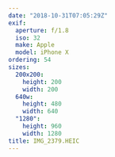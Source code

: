 ```yaml
---
date: "2018-10-31T07:05:29Z"
exif:
  aperture: f/1.8
  iso: 32
  make: Apple
  model: iPhone X
ordering: 54
sizes:
  200x200:
    height: 200
    width: 200
  640w:
    height: 480
    width: 640
  "1280":
    height: 960
    width: 1280
title: IMG_2379.HEIC
---
```

